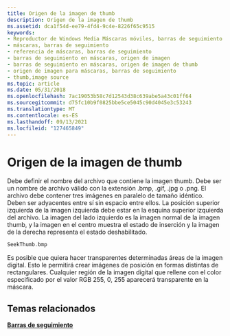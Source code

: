 ```yaml
---
title: Origen de la imagen de thumb
description: Origen de la imagen de thumb
ms.assetid: dca1f54d-ee79-4fd4-9c4e-8226f65c9515
keywords:
- Reproductor de Windows Media Máscaras móviles, barras de seguimiento
- máscaras, barras de seguimiento
- referencia de máscaras, barras de seguimiento
- barras de seguimiento en máscaras, origen de imagen
- barras de seguimiento en máscaras, origen de imagen de thumb
- origen de imagen para máscaras, barras de seguimiento
- thumb,image source
ms.topic: article
ms.date: 05/31/2018
ms.openlocfilehash: 7ac19053b58c7d12543d38c639abe5a43c01ff64
ms.sourcegitcommit: d75fc10b9f0825bbe5ce5045c90d4045e3c53243
ms.translationtype: MT
ms.contentlocale: es-ES
ms.lasthandoff: 09/13/2021
ms.locfileid: "127465849"
---
```

# <a name="thumb-image-source"></a>Origen de la imagen de thumb

Debe definir el nombre del archivo que contiene la imagen thumb. Debe ser un nombre de archivo válido con la extensión .bmp, .gif, .jpg o .png. El archivo debe contener tres imágenes en paralelo de tamaño idéntico. Deben ser adyacentes entre sí sin espacio entre ellos. La posición superior izquierda de la imagen izquierda debe estar en la esquina superior izquierda del archivo. La imagen del lado izquierdo es la imagen normal de la imagen thumb, y la imagen en el centro muestra el estado de inserción y la imagen de la derecha representa el estado deshabilitado.


```C++
SeekThumb.bmp

```



Es posible que quiera hacer transparentes determinadas áreas de la imagen digital. Esto le permitirá crear imágenes de posición en formas distintas de rectangulares. Cualquier región de la imagen digital que rellene con el color especificado por el valor RGB 255, 0, 255 aparecerá transparente en la máscara.

## <a name="related-topics"></a>Temas relacionados

<dl> <dt>

[**Barras de seguimiento**](trackbars.md)
</dt> </dl>

 

 




